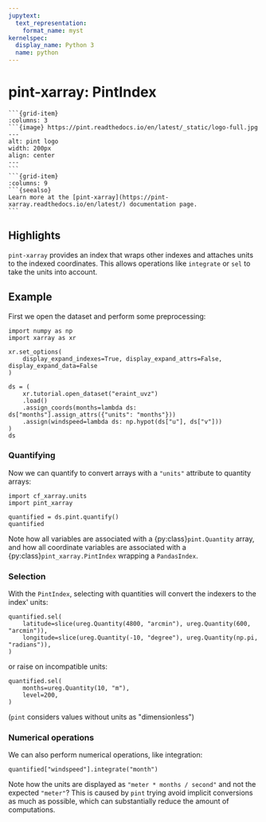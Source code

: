 ```yaml
---
jupytext:
  text_representation:
    format_name: myst
kernelspec:
  display_name: Python 3
  name: python
---
```


# pint-xarray: PintIndex

````{grid}
```{grid-item}
:columns: 3
```{image} https://pint.readthedocs.io/en/latest/_static/logo-full.jpg
---
alt: pint logo
width: 200px
align: center
---
```
```{grid-item}
:columns: 9
```{seealso}
Learn more at the [pint-xarray](https://pint-xarray.readthedocs.io/en/latest/) documentation page.
```
````

## Highlights

`pint-xarray` provides an index that wraps other indexes and attaches units to the indexed coordinates. This allows operations like `integrate` or `sel` to take the units into account.

## Example

First we open the dataset and perform some preprocessing:

```{code-cell} python
import numpy as np
import xarray as xr

xr.set_options(
    display_expand_indexes=True, display_expand_attrs=False, display_expand_data=False
)

ds = (
    xr.tutorial.open_dataset("eraint_uvz")
    .load()
    .assign_coords(months=lambda ds: ds["months"].assign_attrs({"units": "months"}))
    .assign(windspeed=lambda ds: np.hypot(ds["u"], ds["v"]))
)
ds
```

### Quantifying

Now we can quantify to convert arrays with a `"units"` attribute to quantity arrays:

```{python}
import cf_xarray.units
import pint_xarray

quantified = ds.pint.quantify()
quantified
```

Note how all variables are associated with a {py:class}`pint.Quantity` array, and how all coordinate variables are associated with a {py:class}`pint_xarray.PintIndex` wrapping a `PandasIndex`.

### Selection

With the `PintIndex`, selecting with quantities will convert the indexers to the index' units:

```{code-cell} python
quantified.sel(
    latitude=slice(ureg.Quantity(4800, "arcmin"), ureg.Quantity(600, "arcmin")),
    longitude=slice(ureg.Quantity(-10, "degree"), ureg.Quantity(np.pi, "radians")),
)
```

or raise on incompatible units:

```{code-cell} python
quantified.sel(
    months=ureg.Quantity(10, "m"),
    level=200,
)
```

(`pint` considers values without units as "dimensionless")

### Numerical operations

We can also perform numerical operations, like integration:

```{code-cell} python
quantified["windspeed"].integrate("month")
```

Note how the units are displayed as `"meter * months / second"` and not the expected `"meter"`? This is caused by `pint` trying avoid implicit conversions as much as possible, which can substantially reduce the amount of computations.
